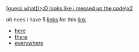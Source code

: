 [ [guess what](>:D looks like i messed up the code)x2 ](https://stackoverflow.com/questions/51357786/how-can-i-write-a-link-text-containing-a-square-bracket-in-markdown)

oh noes
i have 5 [links][1] for this [link][1]
- [here][1]
- [there][1]
- [everywhere][1]

[1]: https://genshin.mihoyo.com/en/